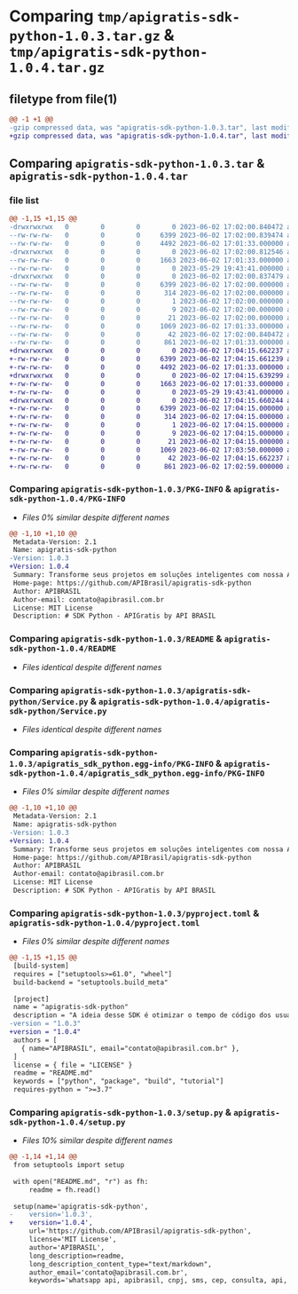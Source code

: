 # Comparing `tmp/apigratis-sdk-python-1.0.3.tar.gz` & `tmp/apigratis-sdk-python-1.0.4.tar.gz`

## filetype from file(1)

```diff
@@ -1 +1 @@
-gzip compressed data, was "apigratis-sdk-python-1.0.3.tar", last modified: Fri Jun  2 17:02:00 2023, max compression
+gzip compressed data, was "apigratis-sdk-python-1.0.4.tar", last modified: Fri Jun  2 17:04:15 2023, max compression
```

## Comparing `apigratis-sdk-python-1.0.3.tar` & `apigratis-sdk-python-1.0.4.tar`

### file list

```diff
@@ -1,15 +1,15 @@
-drwxrwxrwx   0        0        0        0 2023-06-02 17:02:00.840472 apigratis-sdk-python-1.0.3/
--rw-rw-rw-   0        0        0     6399 2023-06-02 17:02:00.839474 apigratis-sdk-python-1.0.3/PKG-INFO
--rw-rw-rw-   0        0        0     4492 2023-06-02 17:01:33.000000 apigratis-sdk-python-1.0.3/README
-drwxrwxrwx   0        0        0        0 2023-06-02 17:02:00.812546 apigratis-sdk-python-1.0.3/apigratis-sdk-python/
--rw-rw-rw-   0        0        0     1663 2023-06-02 17:01:33.000000 apigratis-sdk-python-1.0.3/apigratis-sdk-python/Service.py
--rw-rw-rw-   0        0        0        0 2023-05-29 19:43:41.000000 apigratis-sdk-python-1.0.3/apigratis-sdk-python/__init__.py
-drwxrwxrwx   0        0        0        0 2023-06-02 17:02:00.837479 apigratis-sdk-python-1.0.3/apigratis_sdk_python.egg-info/
--rw-rw-rw-   0        0        0     6399 2023-06-02 17:02:00.000000 apigratis-sdk-python-1.0.3/apigratis_sdk_python.egg-info/PKG-INFO
--rw-rw-rw-   0        0        0      314 2023-06-02 17:02:00.000000 apigratis-sdk-python-1.0.3/apigratis_sdk_python.egg-info/SOURCES.txt
--rw-rw-rw-   0        0        0        1 2023-06-02 17:02:00.000000 apigratis-sdk-python-1.0.3/apigratis_sdk_python.egg-info/dependency_links.txt
--rw-rw-rw-   0        0        0        9 2023-06-02 17:02:00.000000 apigratis-sdk-python-1.0.3/apigratis_sdk_python.egg-info/requires.txt
--rw-rw-rw-   0        0        0       21 2023-06-02 17:02:00.000000 apigratis-sdk-python-1.0.3/apigratis_sdk_python.egg-info/top_level.txt
--rw-rw-rw-   0        0        0     1069 2023-06-02 17:01:33.000000 apigratis-sdk-python-1.0.3/pyproject.toml
--rw-rw-rw-   0        0        0       42 2023-06-02 17:02:00.840472 apigratis-sdk-python-1.0.3/setup.cfg
--rw-rw-rw-   0        0        0      861 2023-06-02 17:01:33.000000 apigratis-sdk-python-1.0.3/setup.py
+drwxrwxrwx   0        0        0        0 2023-06-02 17:04:15.662237 apigratis-sdk-python-1.0.4/
+-rw-rw-rw-   0        0        0     6399 2023-06-02 17:04:15.661239 apigratis-sdk-python-1.0.4/PKG-INFO
+-rw-rw-rw-   0        0        0     4492 2023-06-02 17:01:33.000000 apigratis-sdk-python-1.0.4/README
+drwxrwxrwx   0        0        0        0 2023-06-02 17:04:15.639299 apigratis-sdk-python-1.0.4/apigratis-sdk-python/
+-rw-rw-rw-   0        0        0     1663 2023-06-02 17:01:33.000000 apigratis-sdk-python-1.0.4/apigratis-sdk-python/Service.py
+-rw-rw-rw-   0        0        0        0 2023-05-29 19:43:41.000000 apigratis-sdk-python-1.0.4/apigratis-sdk-python/__init__.py
+drwxrwxrwx   0        0        0        0 2023-06-02 17:04:15.660244 apigratis-sdk-python-1.0.4/apigratis_sdk_python.egg-info/
+-rw-rw-rw-   0        0        0     6399 2023-06-02 17:04:15.000000 apigratis-sdk-python-1.0.4/apigratis_sdk_python.egg-info/PKG-INFO
+-rw-rw-rw-   0        0        0      314 2023-06-02 17:04:15.000000 apigratis-sdk-python-1.0.4/apigratis_sdk_python.egg-info/SOURCES.txt
+-rw-rw-rw-   0        0        0        1 2023-06-02 17:04:15.000000 apigratis-sdk-python-1.0.4/apigratis_sdk_python.egg-info/dependency_links.txt
+-rw-rw-rw-   0        0        0        9 2023-06-02 17:04:15.000000 apigratis-sdk-python-1.0.4/apigratis_sdk_python.egg-info/requires.txt
+-rw-rw-rw-   0        0        0       21 2023-06-02 17:04:15.000000 apigratis-sdk-python-1.0.4/apigratis_sdk_python.egg-info/top_level.txt
+-rw-rw-rw-   0        0        0     1069 2023-06-02 17:03:50.000000 apigratis-sdk-python-1.0.4/pyproject.toml
+-rw-rw-rw-   0        0        0       42 2023-06-02 17:04:15.662237 apigratis-sdk-python-1.0.4/setup.cfg
+-rw-rw-rw-   0        0        0      861 2023-06-02 17:02:59.000000 apigratis-sdk-python-1.0.4/setup.py
```

### Comparing `apigratis-sdk-python-1.0.3/PKG-INFO` & `apigratis-sdk-python-1.0.4/PKG-INFO`

 * *Files 0% similar despite different names*

```diff
@@ -1,10 +1,10 @@
 Metadata-Version: 2.1
 Name: apigratis-sdk-python
-Version: 1.0.3
+Version: 1.0.4
 Summary: Transforme seus projetos em soluções inteligentes com nossa API. Com recursos como API do WhatsApp, geolocalização, rastreamento de encomendas, verificação de CPF/CNPJ e mais, você pode criar soluções eficientes e funcionais
 Home-page: https://github.com/APIBrasil/apigratis-sdk-python
 Author: APIBRASIL
 Author-email: contato@apibrasil.com.br
 License: MIT License
 Description: # SDK Python - APIGratis by API BRASIL
```

### Comparing `apigratis-sdk-python-1.0.3/README` & `apigratis-sdk-python-1.0.4/README`

 * *Files identical despite different names*

### Comparing `apigratis-sdk-python-1.0.3/apigratis-sdk-python/Service.py` & `apigratis-sdk-python-1.0.4/apigratis-sdk-python/Service.py`

 * *Files identical despite different names*

### Comparing `apigratis-sdk-python-1.0.3/apigratis_sdk_python.egg-info/PKG-INFO` & `apigratis-sdk-python-1.0.4/apigratis_sdk_python.egg-info/PKG-INFO`

 * *Files 0% similar despite different names*

```diff
@@ -1,10 +1,10 @@
 Metadata-Version: 2.1
 Name: apigratis-sdk-python
-Version: 1.0.3
+Version: 1.0.4
 Summary: Transforme seus projetos em soluções inteligentes com nossa API. Com recursos como API do WhatsApp, geolocalização, rastreamento de encomendas, verificação de CPF/CNPJ e mais, você pode criar soluções eficientes e funcionais
 Home-page: https://github.com/APIBrasil/apigratis-sdk-python
 Author: APIBRASIL
 Author-email: contato@apibrasil.com.br
 License: MIT License
 Description: # SDK Python - APIGratis by API BRASIL
```

### Comparing `apigratis-sdk-python-1.0.3/pyproject.toml` & `apigratis-sdk-python-1.0.4/pyproject.toml`

 * *Files 0% similar despite different names*

```diff
@@ -1,15 +1,15 @@
 [build-system]
 requires = ["setuptools>=61.0", "wheel"]
 build-backend = "setuptools.build_meta"
 
 [project]
 name = "apigratis-sdk-python"
 description = "A ideia desse SDK é otimizar o tempo de código dos usuários auxiliando na integração com a plataforma."
-version = "1.0.3"
+version = "1.0.4"
 authors = [
   { name="APIBRASIL", email="contato@apibrasil.com.br" },
 ]
 license = { file = "LICENSE" }
 readme = "README.md"
 keywords = ["python", "package", "build", "tutorial"]
 requires-python = ">=3.7"
```

### Comparing `apigratis-sdk-python-1.0.3/setup.py` & `apigratis-sdk-python-1.0.4/setup.py`

 * *Files 10% similar despite different names*

```diff
@@ -1,14 +1,14 @@
 from setuptools import setup
 
 with open("README.md", "r") as fh:
     readme = fh.read()
 
 setup(name='apigratis-sdk-python',
-    version='1.0.3',
+    version='1.0.4',
     url='https://github.com/APIBrasil/apigratis-sdk-python',
     license='MIT License',
     author='APIBRASIL',
     long_description=readme,
     long_description_content_type="text/markdown",
     author_email='contato@apibrasil.com.br',
     keywords='whatsapp api, apibrasil, cnpj, sms, cep, consulta, api, brasil, gratis, free, whatsapp, apiwhatsapp, apigratis, apifree',
```

